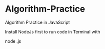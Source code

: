# Algorithm-Practice
Algorithm Practice in JavaScript

Install NodeJs first to run code in Terminal with

node <filename>.js
  
